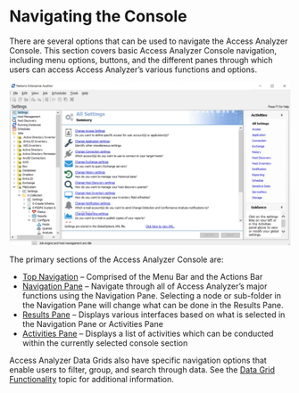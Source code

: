 # Navigating the Console

There are several options that can be used to navigate the Access Analyzer Console. This section
covers basic Access Analyzer Console navigation, including menu options, buttons, and the different
panes through which users can access Access Analyzer’s various functions and options.

![Console Navigation Overview](../../../../static/img/product_docs/accessanalyzer/admin/navigate/navigationoverview.webp)

The primary sections of the Access Analyzer Console are:

- [Top Navigation](top.md) – Comprised of the Menu Bar and the Actions Bar
- [Navigation Pane](pane.md) – Navigate through all of Access Analyzer’s major functions using the
  Navigation Pane. Selecting a node or sub-folder in the Navigation Pane will change what can be
  done in the Results Pane.
- [Results Pane](resultspane.md) – Displays various interfaces based on what is selected in the
  Navigation Pane or Activities Pane
- [Activities Pane](activitiespane.md) – Displays a list of activities which can be conducted within
  the currently selected console section

Access Analyzer Data Grids also have specific navigation options that enable users to filter, group,
and search through data. See the [Data Grid Functionality](datagrid.md) topic for additional
information.
